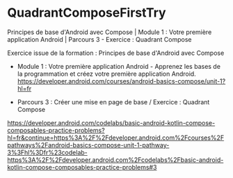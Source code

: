 # QuadrantComposeFirstTry
Principes de base d'Android avec Compose | Module 1 : Votre première application Android | Parcours 3 - Exercice : Quadrant Compose

Exercice issue de la formation : Principes de base d'Android avec Compose

- Module 1 : Votre première application Android - Apprenez les bases de la programmation et créez votre première application Android. https://developer.android.com/courses/android-basics-compose/unit-1?hl=fr

- Parcours 3 : Créer une mise en page de base / Exercice : Quadrant Compose

https://developer.android.com/codelabs/basic-android-kotlin-compose-composables-practice-problems?hl=fr&continue=https%3A%2F%2Fdeveloper.android.com%2Fcourses%2Fpathways%2Fandroid-basics-compose-unit-1-pathway-3%3Fhl%3Dfr%23codelab-https%3A%2F%2Fdeveloper.android.com%2Fcodelabs%2Fbasic-android-kotlin-compose-composables-practice-problems#3
